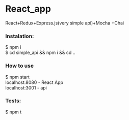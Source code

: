 # React_app
React+Redux+Express.js(very simple api)+Mocha +Chai

<h3>Instalation:</h3>

$ npm i <br />
$ cd simple_api && npm i && cd .. <br />

<h3>How to use</h3>

$ npm start <br />
localhost:8080 - React App<br />
localhost:3001 - api<br />


<h3>Tests:</h3>
$ npm t
